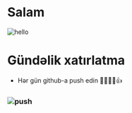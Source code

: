# Salam
![hello](https://user-images.githubusercontent.com/62444892/142080389-e7c6c161-939d-4385-9dfa-17b593c1edf9.gif)

# Gündəlik xatırlatma
  - Hər gün github-a push edin 👨🏻‍💻🙂👍
  ### ![push](https://user-images.githubusercontent.com/62444892/142081327-e3a614f8-e440-430b-999d-4fd2069843d3.gif)

 
